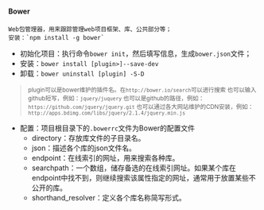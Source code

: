 #### Bower
    Web包管理器，用来跟踪管理web项目框架、库、公共部分等；
    安装：`npm install -g bower`

+ 初始化项目：执行命令`bower init`，然后填写信息，生成`bower.json`文件；
+ 安装：`bower install [plugin>]--save-dev`
+ 卸载：`bower uninstall [plugin] -S-D`

> <small>plugin可以是bower维护的插件名。在`http://bower.io/search`可以进行搜索
> 也可以输入github短写，例如：`jquery/juquery`
> 也可以是github的路径，例如：`https://github.com/jquery/jquery.git`
> 也可以通过各大网站维护的CDN安装，例如：`http://apps.bdimg.com/libs/jquery/2.1.4/jquery.min.js`</small>


+ 配置：项目根目录下的`.bowerrc`文件为Bower的配置文件
    * directory：存放库文件的子目录名。
    * json：描述各个库的json文件名。
    * endpoint：在线索引的网址，用来搜索各种库。
    * searchpath：一个数组，储存备选的在线索引网址。如果某个库在endpoint中找不到，则继续搜索该属性指定的网址，通常用于放置某些不公开的库。
    * shorthand_resolver：定义各个库名称简写形式。